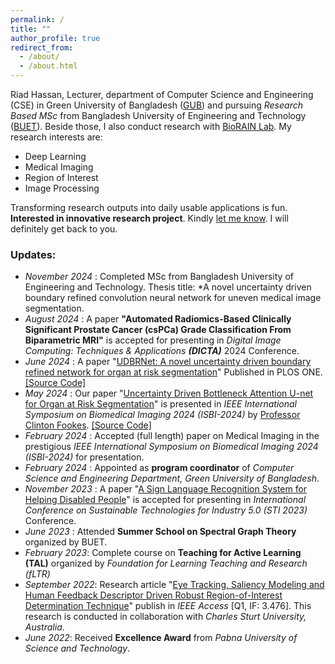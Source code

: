 ```yaml
---
permalink: /
title: ""
author_profile: true
redirect_from: 
  - /about/
  - /about.html
---
```

Riad Hassan, Lecturer, department of Computer Science and Engineering (CSE) in Green University of Bangladesh ([GUB](https://green.edu.bd/faculty-profile/dept-of-cse/md-riad-hassan/)) and pursuing *Research Based MSc* from Bangladesh University of Engineering and Technology ([BUET](https://www.buet.ac.bd/)). Beside those, I also conduct research with [BioRAIN Lab](https://biorainlab.net/author/riad-hassan/). My research interests are:
* Deep Learning
* Medical Imaging
* Region of Interest
* Image Processing

Transforming research outputs into daily usable applications is fun. **Interested in innovative research project**. Kindly [let me know](mailto:riad_hassan@outlook.com). I will definitely get back to you.

### Updates:
- _November 2024_ : Completed MSc from Bangladesh University of Engineering and Technology. Thesis title: *A novel uncertainty driven boundary refined convolution neural network for uneven medical image segmentation.
- _August 2024_ : A paper **"Automated Radiomics-Based Clinically Significant Prostate Cancer (csPCa) Grade Classification From Biparametric MRI"** is accepted for presenting in _Digital Image Computing: Techniques & Applications **(DICTA)**_ 2024 Conference.
- _June 2024_ : A paper "[UDBRNet: A novel uncertainty driven boundary refined network for organ at risk segmentation](https://doi.org/10.1371/journal.pone.0304771)" Published in PLOS ONE. [[Source Code]](https://github.com/riadhassan/UDBRNet)
- _May 2024_ : Our paper "[Uncertainty Driven Bottleneck Attention U-net for Organ at Risk Segmentation](https://ieeexplore.ieee.org/document/10635587)" is presented in *IEEE International Symposium on Biomedical Imaging 2024 (ISBI-2024)* by [Professor Clinton Fookes](https://www.qut.edu.au/about/our-people/academic-profiles/c.fookes). [[Source Code]](https://github.com/riadhassan/UDBA-UNet)
- _February 2024_ : Accepted (full length) paper on Medical Imaging in the prestigious *IEEE International Symposium on Biomedical Imaging 2024 (ISBI-2024)* for presentation.
- _February 2024_ : Appointed as **program coordinator** of *Computer Science and Engineering Department, Green University of Bangladesh*.
- _November 2023_ : A paper "[A Sign Language Recognition System for Helping Disabled People](https://ieeexplore.ieee.org/abstract/document/10465011)" is accepted for presenting in _International Conference on Sustainable Technologies for Industry 5.0 (STI 2023)_ Conference.
- _June 2023_ : Attended **Summer School on Spectral Graph Theory** organized by BUET.
- _February 2023_: Complete course on **Teaching for Active Learning (TAL)** organized by _Foundation for Learning Teaching and Research (fLTR)_
- _September 2022_: Research article "[Eye Tracking, Saliency Modeling and Human Feedback Descriptor Driven Robust Region-of-Interest Determination Technique](https://ieeexplore.ieee.org/abstract/document/9887942)" publish in _IEEE Access_ [Q1, IF: 3.476]. This research is conducted in collaboration with _Charles Sturt University, Australia_.
- _June 2022_: Received **Excellence Award** from _Pabna University of Science and Technology_.
